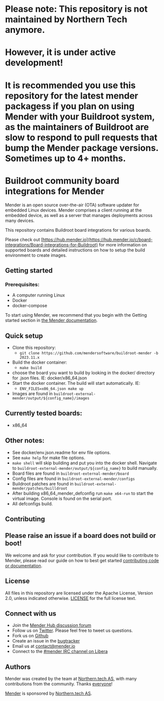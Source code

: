 # Please note: This repository is not maintained by Northern Tech anymore.
# However, it is under active development!
#
#
# It is recommended you use this repository for the latest mender packagess if you plan on using Mender with your Buildroot system, as the maintainers of Buildroot are slow to respond to pull requests that bump the Mender package versions. Sometimes up to 4+ months.

# Buildroot community board integrations for Mender

Mender is an open source over-the-air (OTA) software updater for embedded Linux
devices. Mender comprises a client running at the embedded device, as well as
a server that manages deployments across many devices.

This repository contains Buildroot board integrations for various boards.

Please check out [https://hub.mender.io](https://hub.mender.io/c/board-integrations/Board-integrations-for-Buildroot) for more information on supported boards and detailed instructions on how to setup the build environment
to create images.

## Getting started

### Prerequisites:
  - A computer running Linux
  - Docker
  - docker-compose

To start using Mender, we recommend that you begin with the Getting started
section in [the Mender documentation](https://docs.mender.io/).

## Quick setup
  - Clone this repository:
    - `git clone https://github.com/mendersoftware/buildroot-mender -b 2023.11.x`
  - Build the docker container:
    - `make build`
 - choose the board you want to build by looking in the docker/ directory for .json files. IE: docker/x86_64.json
 - Start the docker container. The build will start automatically. IE:
   - `ENV_FILES=x86_64.json make up`
 - Images are found in `buildroot-external-mender/output/${config_name}/images`

## Currently tested boards:
  - x86_64

## Other notes:
  - See docker/env.json.readme for env file options.
  - See `make help` for make file options.
  - `make shell` will skip building and put you into the docker shell. Navigate to `buildroot-external-mender/output/${config_name}` to build manually.
  - Board files are found in `buildroot-external-mender/board`
  - Config files are found in `buildroot-external-mender/configs`
  - Buildroot patches are found in `buildroot-external-mender/patches/builldroot`
  - After building x86_64_mender_defconfig run `make x64-run` to start the virtual image. Console is found on the serial port.
  - All defconfigs build.


## Contributing

## Please raise an issue if a board does not build or boot!

We welcome and ask for your contribution. If you would like to contribute to
Mender, please read our guide on how to best get started [contributing code or
documentation](https://github.com/mendersoftware/mender/blob/master/CONTRIBUTING.md).

## License

All files in this repository are licensed under the Apache License, Version 2.0, unless indicated otherwise.
[LICENSE](https://github.com/mendersoftware/buildroot-mender/blob/master/LICENSE) for the
full license text.

## Connect with us

* Join the [Mender Hub discussion forum](https://hub.mender.io)
* Follow us on [Twitter](https://twitter.com/mender_io). Please
  feel free to tweet us questions.
* Fork us on [Github](https://github.com/mendersoftware)
* Create an issue in the [bugtracker](https://northerntech.atlassian.net/projects/MEN)
* Email us at [contact@mender.io](mailto:contact@mender.io)
* Connect to the [#mender IRC channel on Libera](https://web.libera.chat/?#mender)

## Authors

Mender was created by the team at [Northern.tech AS](https://northern.tech), with many contributions from
the community. Thanks [everyone](https://github.com/mendersoftware/mender/graphs/contributors)!

[Mender](https://mender.io) is sponsored by [Northern.tech AS](https://northern.tech).
